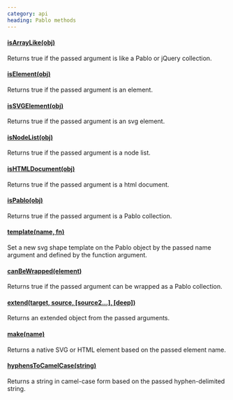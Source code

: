 ```yaml
--- 
category: api
heading: Pablo methods
---
```


#### [isArrayLike(obj)](/api/isArrayLike/)

Returns true if the passed argument is like a Pablo or jQuery 
collection.

#### [isElement(obj)](/api/isElement/)

Returns true if the passed argument is an element.

#### [isSVGElement(obj)](/api/isSVGElement/)

Returns true if the passed argument is an svg element.

#### [isNodeList(obj)](/api/isNodeList/)

Returns true if the passed argument is a node list.

#### [isHTMLDocument(obj)](/api/isHTMLDocument/)

Returns true if the passed argument is a html document.

#### [isPablo(obj)](/api/isPablo/)

Returns true if the passed argument is a Pablo collection.

#### [template(name, fn)](/api/template/)

Set a new svg shape template on the Pablo object by the passed 
name argument and defined by the function argument.

#### [canBeWrapped(element)](/api/canBeWrapped/)

Returns true if the passed argument can be wrapped as a Pablo 
collection.

#### [extend(target, source, [source2...], [deep])](/api/extend/)

Returns an extended object from the passed arguments.

#### [make(name)](/api/make/)

Returns a native SVG or HTML element based on the passed element name.

#### [hyphensToCamelCase(string)](/api/hyphensToCamelCase/)

Returns a string in camel-case form based on the passed hyphen-delimited string.
